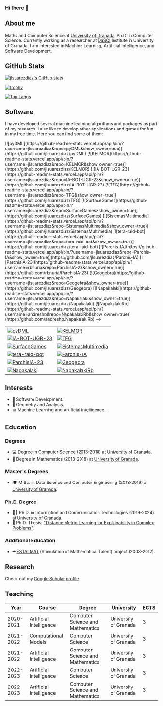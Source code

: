 ### Hi there 👋

<!--
**jlsuarezdiaz/jlsuarezdiaz** is a ✨ _special_ ✨ repository because its `README.md` (this file) appears on your GitHub profile.

Here are some ideas to get you started:

- 🔭 I’m currently working on ...
- 🌱 I’m currently learning ...
- 👯 I’m looking to collaborate on ...
- 🤔 I’m looking for help with ...
- 💬 Ask me about ...
- 📫 How to reach me: ...
- 😄 Pronouns: ...
- ⚡ Fun fact: ...
-->

## About me

Maths and Computer Science at [University of Granada](https://www.ugr.es/). Ph.D. in Computer Science. Currently working as a researcher at [DaSCI](https://dasci.es/) Institute in University of Granada. I am interested in Machine Learning, Artificial Intelligence, and Software Development.

## GitHub Stats

[![jlsuarezdiaz's GitHub stats](https://github-readme-stats.vercel.app/api?username=jlsuarezdiaz&show_icons=true)](https://github.com/anuraghazra/github-readme-stats)

[![trophy](https://github-profile-trophy.vercel.app/?username=jlsuarezdiaz&rank=-?,-C)](https://github.com/ryo-ma/github-profile-trophy)

[![Top Langs](https://github-readme-stats.vercel.app/api/top-langs/?username=jlsuarezdiaz&layout=pie)](https://github.com/anuraghazra/github-readme-stats)

## Software

I have developed several machine learning algorithms and packages as part of my research. I also like to develop other applications and games for fun in my free time. Here you can find some of them:

<!--
| | |
|-|-|
|[![pyDML](https://github-readme-stats.vercel.app/api/pin/?username=jlsuarezdiaz&repo=pyDML&show_owner=true)](https://github.com/jlsuarezdiaz/pyDML)|[![KELMOR](https://github-readme-stats.vercel.app/api/pin/?username=jlsuarezdiaz&repo=KELMOR&show_owner=true)](https://github.com/jlsuarezdiaz/KELMOR)|
|[![IA-BOT-UGR-23](https://github-readme-stats.vercel.app/api/pin/?username=jlsuarezdiaz&repo=IA-BOT-UGR-23&show_owner=true)](https://github.com/jlsuarezdiaz/IA-BOT-UGR-23)|[![TFG](https://github-readme-stats.vercel.app/api/pin/?username=jlsuarezdiaz&repo=TFG&show_owner=true)](https://github.com/jlsuarezdiaz/TFG)|
|[![SurfaceGames](https://github-readme-stats.vercel.app/api/pin/?username=jlsuarezdiaz&repo=SurfaceGames&show_owner=true)](https://github.com/jlsuarezdiaz/SurfaceGames)|[![SistemasMultimedia](https://github-readme-stats.vercel.app/api/pin/?username=jlsuarezdiaz&repo=SistemasMultimedia&show_owner=true)](https://github.com/jlsuarezdiaz/SistemasMultimedia)|
|[![tera-raid-bot](https://github-readme-stats.vercel.app/api/pin/?username=jlsuarezdiaz&repo=tera-raid-bot&show_owner=true)](https://github.com/jlsuarezdiaz/tera-raid-bot)|[![Parchis-IA](https://github-readme-stats.vercel.app/api/pin/?username=jlsuarezdiaz&repo=Parchis-IA&show_owner=true)](https://github.com/jlsuarezdiaz/Parchis-IA)|
|[![ParchisIA-23](https://github-readme-stats.vercel.app/api/pin/?username=rbnuria&repo=ParchisIA-23&show_owner=true)](https://github.com/rbnuria/ParchisIA-23)|[![Geogebra](https://github-readme-stats.vercel.app/api/pin/?username=jlsuarezdiaz&repo=Geogebra&show_owner=true)](https://github.com/jlsuarezdiaz/Geogebra)|
|[![Napakalaki](https://github-readme-stats.vercel.app/api/pin/?username=jlsuarezdiaz&repo=Napakalaki&show_owner=true)](https://github.com/jlsuarezdiaz/Napakalaki)|[![NapakalakiRb](https://github-readme-stats.vercel.app/api/pin/?username=andreshp&repo=NapakalakiRb&show_owner=true)](https://github.com/andreshp/NapakalakiRb)|
-->

<!-->
[![pyDML](https://github-readme-stats.vercel.app/api/pin/?username=jlsuarezdiaz&repo=pyDML&show_owner=true)](https://github.com/jlsuarezdiaz/pyDML)
[![KELMOR](https://github-readme-stats.vercel.app/api/pin/?username=jlsuarezdiaz&repo=KELMOR&show_owner=true)](https://github.com/jlsuarezdiaz/KELMOR)
[![IA-BOT-UGR-23](https://github-readme-stats.vercel.app/api/pin/?username=jlsuarezdiaz&repo=IA-BOT-UGR-23&show_owner=true)](https://github.com/jlsuarezdiaz/IA-BOT-UGR-23)
[![TFG](https://github-readme-stats.vercel.app/api/pin/?username=jlsuarezdiaz&repo=TFG&show_owner=true)](https://github.com/jlsuarezdiaz/TFG)
[![SurfaceGames](https://github-readme-stats.vercel.app/api/pin/?username=jlsuarezdiaz&repo=SurfaceGames&show_owner=true)](https://github.com/jlsuarezdiaz/SurfaceGames)
[![SistemasMultimedia](https://github-readme-stats.vercel.app/api/pin/?username=jlsuarezdiaz&repo=SistemasMultimedia&show_owner=true)](https://github.com/jlsuarezdiaz/SistemasMultimedia)
[![tera-raid-bot](https://github-readme-stats.vercel.app/api/pin/?username=jlsuarezdiaz&repo=tera-raid-bot&show_owner=true)](https://github.com/jlsuarezdiaz/tera-raid-bot)
[![Parchis-IA](https://github-readme-stats.vercel.app/api/pin/?username=jlsuarezdiaz&repo=Parchis-IA&show_owner=true)](https://github.com/jlsuarezdiaz/Parchis-IA)
[![ParchisIA-23](https://github-readme-stats.vercel.app/api/pin/?username=rbnuria&repo=ParchisIA-23&show_owner=true)](https://github.com/rbnuria/ParchisIA-23)
[![Geogebra](https://github-readme-stats.vercel.app/api/pin/?username=jlsuarezdiaz&repo=Geogebra&show_owner=true)](https://github.com/jlsuarezdiaz/Geogebra)
[![Napakalaki](https://github-readme-stats.vercel.app/api/pin/?username=jlsuarezdiaz&repo=Napakalaki&show_owner=true)](https://github.com/jlsuarezdiaz/Napakalaki)
[![NapakalakiRb](https://github-readme-stats.vercel.app/api/pin/?username=andreshp&repo=NapakalakiRb&show_owner=true)](https://github.com/andreshp/NapakalakiRb)
-->

<style>
  table#repos td {
    border: none;
  }
</style>

<table id="repos">
    <tr>
        <td>
            <a href="https://github.com/jlsuarezdiaz/pyDML">
                <img align="center" src="https://github-readme-stats.vercel.app/api/pin/?username=jlsuarezdiaz&repo=pyDML&show_owner=true&description_lines_count=3" alt="pyDML">
            </a>
        </td>
        <td>
            <a href="https://github.com/jlsuarezdiaz/KELMOR">
                <img align="center"src="https://github-readme-stats.vercel.app/api/pin/?username=jlsuarezdiaz&repo=KELMOR&show_owner=true&description_lines_count=3" alt="KELMOR">
            </a>
        </td>
    </tr>
    <tr>
        <td>
            <a href="https://github.com/jlsuarezdiaz/IA-BOT-UGR-23">
                <img align="center" src="https://github-readme-stats.vercel.app/api/pin/?username=jlsuarezdiaz&repo=IA-BOT-UGR-23&show_owner=true&description_lines_count=3" alt="IA-BOT-UGR-23">
            </a>
        </td>
        <td>
            <a href="https://github.com/jlsuarezdiaz/TFG">
                <img align="center"src="https://github-readme-stats.vercel.app/api/pin/?username=jlsuarezdiaz&repo=TFG&show_owner=true&description_lines_count=3" alt="TFG">
            </a>
        </td>
    </tr>
    <tr>
        <td>
            <a href="https://github.com/jlsuarezdiaz/SurfaceGames">
                <img align="center" src="https://github-readme-stats.vercel.app/api/pin/?username=jlsuarezdiaz&repo=SurfaceGames&show_owner=true&description_lines_count=3" alt="SurfaceGames">
            </a>
        </td>
        <td>
            <a href="https://github.com/jlsuarezdiaz/SistemasMultimedia">
                <img align="center"src="https://github-readme-stats.vercel.app/api/pin/?username=jlsuarezdiaz&repo=SistemasMultimedia&show_owner=true&description_lines_count=3" alt="SistemasMultimedia">
            </a>
        </td>
    </tr>
    <tr>
        <td>
            <a href="https://github.com/jlsuarezdiaz/tera-raid-bot">
                <img align="center" src="https://github-readme-stats.vercel.app/api/pin/?username=jlsuarezdiaz&repo=tera-raid-bot&show_owner=true&description_lines_count=3" alt="tera-raid-bot">
            </a>
        </td>
        <td>
            <a href="https://github.com/jlsuarezdiaz/Parchis-IA">
                <img align="center"src="https://github-readme-stats.vercel.app/api/pin/?username=jlsuarezdiaz&repo=Parchis-IA&show_owner=true&description_lines_count=3" alt="Parchis-IA">
            </a>
        </td>
    </tr>
    <tr>
        <td>
            <a href="https://github.com/rbnuria/ParchisIA-23">
                <img align="center"src="https://github-readme-stats.vercel.app/api/pin/?username=rbnuria&repo=ParchisIA-23&show_owner=true&description_lines_count=3" alt="ParchisIA-23">
            </a>
        </td>
        <td>
            <a href="https://github.com/jlsuarezdiaz/Geogebra">
                <img align="center" src="https://github-readme-stats.vercel.app/api/pin/?username=jlsuarezdiaz&repo=Geogebra&show_owner=true&description_lines_count=3" alt="Geogebra">
            </a>
        </td>
    </tr>
    <tr>
        <td>
            <a href="https://github.com/jlsuarezdiaz/Napakalaki">
                <img align="center"src="https://github-readme-stats.vercel.app/api/pin/?username=jlsuarezdiaz&repo=Napakalaki&show_owner=true&description_lines_count=3" alt="Napakalaki">
            </a>
        </td>
        <td>
            <a href="https://github.com/andreshp/NapakalakiRb">
                <img align="center" src="https://github-readme-stats.vercel.app/api/pin/?username=andreshp&repo=NapakalakiRb&show_owner=true&description_lines_count=3" alt="NapakalakiRb">
            </a>
        </td>
    </tr>
</table>







## Interests

- 📱 Software Development.
- 📐 Geometry and Analysis.
- 📊 Machine Learning and Artificial Intelligence.

## Education

### Degrees
- 💻 Degree in Computer Science (2013-2018) at [University of Granada](https://grados.ugr.es/informaticaymatematicas/).
- 🔢 Degree in Mathematics (2013-2018) at [University of Granada](https://grados.ugr.es/informaticaymatematicas/).

### Master's Degrees
- 🎓 M.Sc. in Data Science and Computer Engineering (2018-2019) at [University of Granada](https://masteres.ugr.es/datcom/).

### Ph.D. Degree
- 👨‍🔬 Ph.D. in Information and Communication Technologies (2019-2024) at [University of Granada](https://doctorados.ugr.es/tic/).
- 📘 Ph.D. Thesis: ["Distance Metric Learning for Explainability in Complex Problems"](https://www.educacion.gob.es/teseo/teseo/imprimirFicha.do?idFicha=826292).

### Additional Education

- ➗ [ESTALMAT](https://thales.cica.es/estalmat/) (Stimulation of Mathematical Talent) project (2008-2012).


## Research

Check out my [Google Scholar profile](https://scholar.google.com/citations?user=9_t6EDIAAAAJ&hl=es).

## Teaching



| Year | Course | Degree | University | ECTS |
|------|--------|--------|------------|------|
| 2020-2021 | Artificial Intelligence | Computer Science and Mathematics | University of Granada | 3 |
| 2021-2022 | Computational Models | Computer Science | University of Granada | 3 |
| 2021-2022 | Artificial Intelligence | Computer Science and Mathematics | University of Granada | 3 |
| 2022-2023 | Artificial Intelligence | Computer Science | University of Granada | 3 |
| 2022-2023 | Artificial Intelligence | Computer Science and Mathematics | University of Granada | 3 |




